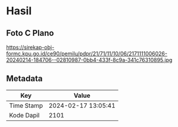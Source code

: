 # Hasil

## Foto C Plano

https://sirekap-obj-formc.kpu.go.id/ce90/pemilu/pdpr/21/71/11/10/06/2171111006026-20240214-184706--02810987-0bb4-433f-8c9a-341c76310895.jpg


## Metadata

| Key        | Value               |
| ---------- | ------------------- |
| Time Stamp | 2024-02-17 13:05:41 |
| Kode Dapil | 2101                |



